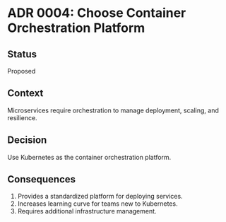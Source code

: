 # ADR 0004: Choose Container Orchestration Platform

## Status

Proposed

## Context

Microservices require orchestration to manage deployment, scaling, and resilience.

## Decision

Use Kubernetes as the container orchestration platform.

## Consequences

1. Provides a standardized platform for deploying services.
2. Increases learning curve for teams new to Kubernetes.
3. Requires additional infrastructure management.
